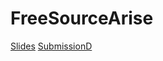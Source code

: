 # FreeSourceArise

[Slides](https://docs.google.com/presentation/d/1PfaNuU3SteCJCMPnqqUIHtcEv_Avk5owcuy4eV8Uxmc/edit#slide=id.g331b5c0b557_0_423)
[SubmissionD](https://docs.google.com/forms/d/e/1FAIpQLSdeKflLnmR8Q0zxzorDPoHk2vQ6gVJXQqVo3MrG84g79ghTQQ/viewform?edit2=2_ABaOnud0VG6EQTQ1VcY-1jI713OGc1Nge9wJB-U_8cuh_OCW3XItcL-jZKEoKGqdkfaEUxs)

